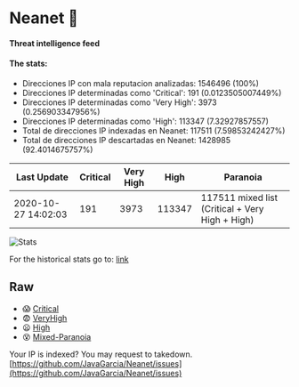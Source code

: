 # Neanet :hocho:
#### Threat intelligence feed
#### The stats:

- Direcciones IP con mala reputacion analizadas: 1546496 (100%)
- Direcciones IP determinadas como 'Critical':  191 (0.0123505007449%)
- Direcciones IP determinadas como 'Very High':  3973 (0.256903347956%)
- Direcciones IP determinadas como 'High':  113347 (7.32927857557)
- Total de direcciones IP indexadas en Neanet:  117511 (7.59853242427%)
- Total de direcciones IP descartadas en Neanet:  1428985 (92.4014675757%)

| Last Update | Critical | Very High | High | Paranoia |
| --- | --- | --- | --- | --- |
| 2020-10-27 14:02:03 | 191 | 3973 | 113347 | 117511 mixed list (Critical + Very High + High)|

![Stats](https://docs.google.com/spreadsheets/d/e/2PACX-1vSnaNMIXVabIpDJjufMlzH7poXnshF3mgd8Is1g9ytUEzVsP5my4Trn8f-xkoLLQ38xpL3HtmUexLo6/pubchart?oid=501124687&format=image)

For the historical stats go to: [link](/stats.csv)
## Raw
- :scream: [Critical](https://raw.githubusercontent.com/JavaGarcia/Neanet/master/blacklists/neanet_critical.txt)
- :fearful: [VeryHigh](https://raw.githubusercontent.com/JavaGarcia/Neanet/master/blacklists/neanet_veryHigh.txtt)
- :frowning: [High](https://raw.githubusercontent.com/JavaGarcia/Neanet/master/blacklists/neanet_high.txt)
- :dizzy_face: [Mixed-Paranoia](https://raw.githubusercontent.com/JavaGarcia/Neanet/master/blacklists/neanet_all.txt)


Your IP is indexed? You may request to takedown. [https://github.com/JavaGarcia/Neanet/issues](https://github.com/JavaGarcia/Neanet/issues)












































































































































































































































































































































































































































































































































































































































































































































































































































































































































































































































































































































































































































































































































































































































































































































































































































































































































































